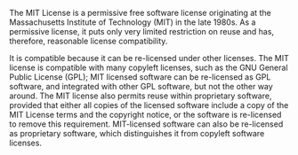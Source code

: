 The MIT License is a permissive free software license originating at the Massachusetts Institute of Technology (MIT) in the late 1980s. As a permissive license, it puts only very limited restriction on reuse and has, therefore, reasonable license compatibility.

It is compatible because it can be re-licensed under other licenses. The MIT license is compatible with many copyleft licenses, such as the GNU General Public License (GPL); MIT licensed software can be re-licensed as GPL software, and integrated with other GPL software, but not the other way around. The MIT license also permits reuse within proprietary software, provided that either all copies of the licensed software include a copy of the MIT License terms and the copyright notice, or the software is re-licensed to remove this requirement. MIT-licensed software can also be re-licensed as proprietary software, which distinguishes it from copyleft software licenses.